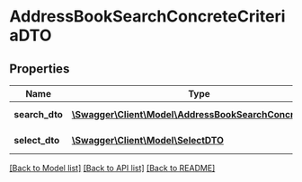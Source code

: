 # AddressBookSearchConcreteCriteriaDTO

## Properties
Name | Type | Description | Notes
------------ | ------------- | ------------- | -------------
**search_dto** | [**\Swagger\Client\Model\AddressBookSearchConcreteDTO**](AddressBookSearchConcreteDTO.md) | Addressbook search | [optional] 
**select_dto** | [**\Swagger\Client\Model\SelectDTO**](SelectDTO.md) | Addressbook select | [optional] 

[[Back to Model list]](../README.md#documentation-for-models) [[Back to API list]](../README.md#documentation-for-api-endpoints) [[Back to README]](../README.md)


